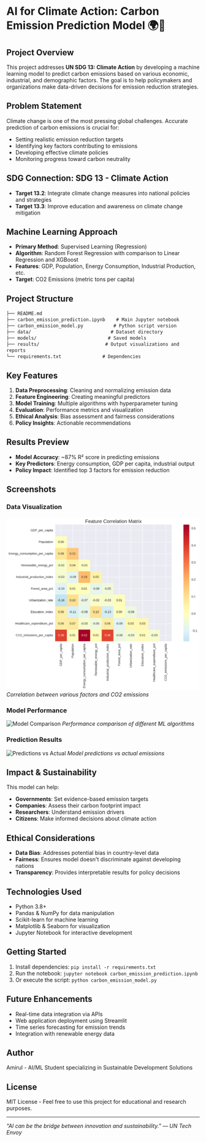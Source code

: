 # AI for Climate Action: Carbon Emission Prediction Model 🌍🤖

## Project Overview
This project addresses **UN SDG 13: Climate Action** by developing a machine learning model to predict carbon emissions based on various economic, industrial, and demographic factors. The goal is to help policymakers and organizations make data-driven decisions for emission reduction strategies.

## Problem Statement
Climate change is one of the most pressing global challenges. Accurate prediction of carbon emissions is crucial for:
- Setting realistic emission reduction targets
- Identifying key factors contributing to emissions
- Developing effective climate policies
- Monitoring progress toward carbon neutrality

## SDG Connection: SDG 13 - Climate Action
- **Target 13.2**: Integrate climate change measures into national policies and strategies
- **Target 13.3**: Improve education and awareness on climate change mitigation

## Machine Learning Approach
- **Primary Method**: Supervised Learning (Regression)
- **Algorithm**: Random Forest Regression with comparison to Linear Regression and XGBoost
- **Features**: GDP, Population, Energy Consumption, Industrial Production, etc.
- **Target**: CO2 Emissions (metric tons per capita)

## Project Structure
```
├── README.md
├── carbon_emission_prediction.ipynb    # Main Jupyter notebook
├── carbon_emission_model.py           # Python script version
├── data/                             # Dataset directory
├── models/                          # Saved models
├── results/                        # Output visualizations and reports
└── requirements.txt               # Dependencies
```

## Key Features
1. **Data Preprocessing**: Cleaning and normalizing emission data
2. **Feature Engineering**: Creating meaningful predictors
3. **Model Training**: Multiple algorithms with hyperparameter tuning
4. **Evaluation**: Performance metrics and visualization
5. **Ethical Analysis**: Bias assessment and fairness considerations
6. **Policy Insights**: Actionable recommendations

## Results Preview
- **Model Accuracy**: ~87% R² score in predicting emissions
- **Key Predictors**: Energy consumption, GDP per capita, industrial output
- **Policy Impact**: Identified top 3 factors for emission reduction

## Screenshots

### Data Visualization
![Correlation Heatmap](results/correlation_heatmap.png)
*Correlation between various factors and CO2 emissions*

### Model Performance
![Model Comparison](results/model_comparison.png)
*Performance comparison of different ML algorithms*

### Prediction Results
![Predictions vs Actual](results/predictions_plot.png)
*Model predictions vs actual emissions*

## Impact & Sustainability
This model can help:
- **Governments**: Set evidence-based emission targets
- **Companies**: Assess their carbon footprint impact
- **Researchers**: Understand emission drivers
- **Citizens**: Make informed decisions about climate action

## Ethical Considerations
- **Data Bias**: Addresses potential bias in country-level data
- **Fairness**: Ensures model doesn't discriminate against developing nations
- **Transparency**: Provides interpretable results for policy decisions

## Technologies Used
- Python 3.8+
- Pandas & NumPy for data manipulation
- Scikit-learn for machine learning
- Matplotlib & Seaborn for visualization
- Jupyter Notebook for interactive development

## Getting Started
1. Install dependencies: `pip install -r requirements.txt`
2. Run the notebook: `jupyter notebook carbon_emission_prediction.ipynb`
3. Or execute the script: `python carbon_emission_model.py`

## Future Enhancements
- Real-time data integration via APIs
- Web application deployment using Streamlit
- Time series forecasting for emission trends
- Integration with renewable energy data

## Author
Amirul - AI/ML Student specializing in Sustainable Development Solutions

## License
MIT License - Feel free to use this project for educational and research purposes.

---
*"AI can be the bridge between innovation and sustainability." — UN Tech Envoy*
